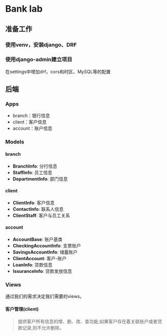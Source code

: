# Bank lab

## 准备工作

### 使用venv，安装django、DRF

### 使用django-admin建立项目

在settings中增加drf，cors和时区、MySQL等的配置

## 后端

### Apps

- branch：银行信息
- client：客户信息
- account：账户信息

### Models

#### branch

- **BranchInfo**: 分行信息
- **StaffInfo**: 员工信息
- **DepartmentInfo**: 部门信息

#### client

- **ClientInfo**: 客户信息
- **ContactInfo**: 联系人信息
- **ClientStaff**: 客户与员工关系

#### account

- **AccountBase**: 账户基类
- **CheckingAccountInfo**: 支票账户
- **SavingsAccountInfo**: 储蓄账户
- **ClientAccount**: 客户-账户
- **LoanInfo**: 贷款信息
- **IssuranceInfo**: 贷款发放信息

### Views

通过我们的需求决定我们需要的views。

#### 客户管理(client)

> 提供客户所有信息的增、删、改、查功能;如果客户存在着关联账户或者贷款记录,则不允许删除。

